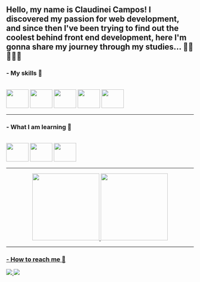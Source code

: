 ## Hello, my name is Claudinei Campos! I discovered my passion for web development, and since then I've been trying to find out the coolest behind front end development, here I'm gonna share my journey through my studies... 🖖🏻👨🏻‍💻

### - My skills 🚀
<div style="displat: inline_block"><br>
  <img width="60" height="50" src="https://cdn.jsdelivr.net/gh/devicons/devicon/icons/html5/html5-plain.svg" />
  <img width="60" height="50" src="https://cdn.jsdelivr.net/gh/devicons/devicon/icons/css3/css3-plain.svg" />
  <img width="60" height="50" src="https://cdn.jsdelivr.net/gh/devicons/devicon/icons/javascript/javascript-plain.svg" />
  <img width="60" height="50" src="https://cdn.jsdelivr.net/gh/devicons/devicon/icons/react/react-original.svg" />
  <img width="60" height="50" src="https://cdn.jsdelivr.net/gh/devicons/devicon/icons/git/git-plain.svg" />
</div>

<hr>

### - What I am learning 🎯
<div style="displat: inline_block"><br>
  <img width="60" height="50" src="https://cdn.jsdelivr.net/gh/devicons/devicon/icons/typescript/typescript-plain.svg" />
  <img width="60" height="50" src="https://cdn.jsdelivr.net/gh/devicons/devicon/icons/nodejs/nodejs-plain.svg" />
  <img width="60" height="50" src="https://cdn.jsdelivr.net/gh/devicons/devicon/icons/java/java-plain.svg" />
</div>

<hr>

<div display="inline" align="center">
  <a href="https://github.com/bartoszzdev">
  <img height="180em" src="https://github-readme-stats.vercel.app/api?username=bartoszzdev&show_icons=true&theme=tokyonight&include_all_commits=true&count_private=true"/>
  <img height="180em" src="https://github-readme-stats.vercel.app/api/top-langs/?username=bartoszzdev&layout=compact&langs_count=7&theme=tokyonight"/>
</div>
  
<hr>
  
### - How to reach me 📧
<div> 
  <a href="mailto:claudineicampos95@gmail.com">
    <img src="https://img.shields.io/badge/-Gmail-%23333?style=for-the-badge&logo=gmail&logoColor=white" target="_blank">
  </a>
  <a href="https://www.linkedin.com/in/claudinei-campos/" target="_blank">
    <img src="https://img.shields.io/badge/-LinkedIn-%230077B5?style=for-the-badge&logo=linkedin&logoColor=white" target="_blank">
  </a> 
</div>
  
##

  
